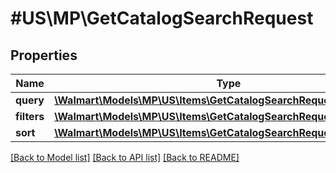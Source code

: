 # #US\MP\GetCatalogSearchRequest

## Properties

Name | Type | Description | Notes
------------ | ------------- | ------------- | -------------
**query** | [**\Walmart\Models\MP\US\Items\GetCatalogSearchRequestQuery**](GetCatalogSearchRequestQuery.md) |  | [optional]
**filters** | [**\Walmart\Models\MP\US\Items\GetCatalogSearchRequestFiltersInner[]**](GetCatalogSearchRequestFiltersInner.md) |  | [optional]
**sort** | [**\Walmart\Models\MP\US\Items\GetCatalogSearchRequestSort**](GetCatalogSearchRequestSort.md) |  | [optional]


[[Back to Model list]](../) [[Back to API list]](../../Api/US/MP) [[Back to README]](../../README.md)
